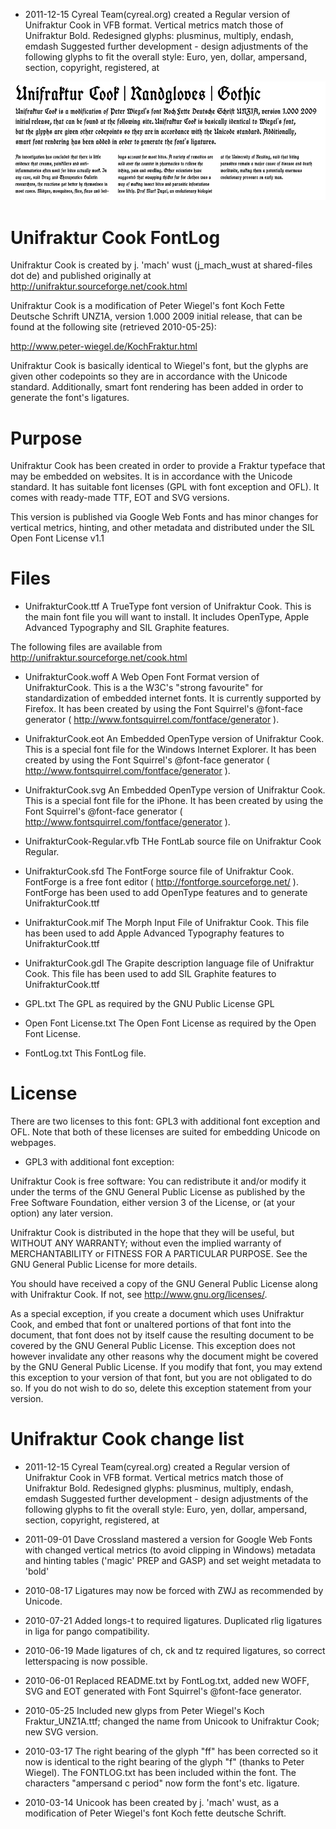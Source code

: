 * 2011-12-15
	Cyreal Team(cyreal.org) created a Regular version of Unifraktur Cook
	in VFB format. Vertical metrics match those of Unifraktur Bold.
	Redesigned glyphs: plusminus, multiply, endash, emdash
	Suggested further development - design adjustments of the following glyphs to fit the overall style:
	Euro, yen, dollar, ampersand, section, copyright, registered, at

![Unifraktur Cook](src/sample.png)

Unifraktur Cook FontLog
=======================

Unifraktur Cook is created by j. 'mach' wust 
(j_mach_wust at shared-files dot de) and published 
originally at http://unifraktur.sourceforge.net/cook.html

Unifraktur Cook is a modification of Peter Wiegel's font Koch 
Fette Deutsche Schrift UNZ1A, version 1.000 2009 initial 
release, that can be found at the following site
 (retrieved 2010-05-25):

http://www.peter-wiegel.de/KochFraktur.html

Unifraktur Cook is basically identical to Wiegel's font, 
but the glyphs are given other codepoints so they are 
in accordance with the Unicode standard. Additionally, 
smart font rendering has been added in order to 
generate the font's ligatures.


Purpose
=======

Unifraktur Cook has been created in order to provide a 
Fraktur typeface that may be embedded on websites. It is 
in accordance with the Unicode standard. It has suitable 
font licenses (GPL with font exception and OFL). It comes
with ready-made TTF, EOT and SVG versions.

This version is published via Google Web Fonts and
has minor changes for vertical metrics, hinting, and
other metadata and distributed under the SIL Open
Font License v1.1

Files
=====

* UnifrakturCook.ttf
A TrueType font version of Unifraktur Cook. This is the 
main font file you will want to install. It includes 
OpenType, Apple Advanced Typography and SIL Graphite 
features.

The following files are available from 
http://unifraktur.sourceforge.net/cook.html

* UnifrakturCook.woff
A Web Open Font Format version of UnifrakturCook. 
This is a the W3C's "strong favourite" for standardization 
of embedded internet fonts. It is currently supported 
by Firefox. It has been created by using the Font 
Squirrel's @font-face generator
( http://www.fontsquirrel.com/fontface/generator ).

* UnifrakturCook.eot
An Embedded OpenType version of Unifraktur Cook. This is 
a special font file for the Windows Internet Explorer. 
It has been created by using the Font Squirrel's @font-face 
generator ( http://www.fontsquirrel.com/fontface/generator ).

* UnifrakturCook.svg
An Embedded OpenType version of Unifraktur Cook. This is 
a special font file for the iPhone. It has been created 
by using the Font Squirrel's @font-face generator 
( http://www.fontsquirrel.com/fontface/generator ).

* UnifrakturCook-Regular.vfb
THe FontLab source file on Unifraktur Cook Regular.

* UnifrakturCook.sfd
The FontForge source file of Unifraktur Cook. FontForge is 
a free font editor ( http://fontforge.sourceforge.net/ ). 
FontForge has been used to add OpenType features and to 
generate UnifrakturCook.ttf

* UnifrakturCook.mif
The Morph Input File of Unifraktur Cook. This file has been 
used to add Apple Advanced Typography features to 
UnifrakturCook.ttf

* UnifrakturCook.gdl
The Grapite description language file of Unifraktur Cook. 
This file has been used to add SIL Graphite features to 
UnifrakturCook.ttf

* GPL.txt
The GPL as required by the GNU Public License GPL

* Open Font License.txt
The Open Font License as required by the Open Font License.

* FontLog.txt
This FontLog file.


License
=======

There are two licenses to this font: GPL3 with additional font 
exception and OFL. Note that both of these licenses are suited 
for embedding Unicode on webpages.

* GPL3 with additional font exception:

Unifraktur Cook is free software: You can redistribute it and/or 
modify it under the terms of the GNU General Public License as 
published by the Free Software Foundation, either version 3 of 
the License, or (at your option) any later version.

Unifraktur Cook is distributed in the hope that they will be 
useful, but WITHOUT ANY WARRANTY; without even the implied 
warranty of MERCHANTABILITY or FITNESS FOR A PARTICULAR PURPOSE. 
See the GNU General Public License for more details.

You should have received a copy of the GNU General Public License 
along with Unifraktur Cook. If not, 
see <http://www.gnu.org/licenses/>.

As a special exception, if you create a document which uses 
Unifraktur Cook, and embed that font or unaltered portions of 
that font into the document, that font does not by itself cause 
the resulting document to be covered by the GNU General Public 
License. This exception does not however invalidate any other 
reasons why the document might be covered by the GNU General 
Public License. If you modify that font, you may extend this 
exception to your version of that font, but you are not 
obligated to do so. If you do not wish to do so, delete 
this exception statement from your version.


Unifraktur Cook change list
===========================

* 2011-12-15
	Cyreal Team(cyreal.org) created a Regular version of Unifraktur Cook
	in VFB format. Vertical metrics match those of Unifraktur Bold.
	Redesigned glyphs: plusminus, multiply, endash, emdash
	Suggested further development - design adjustments of the following glyphs to fit the overall style:
	Euro, yen, dollar, ampersand, section, copyright, registered, at
	
* 2011-09-01
    Dave Crossland mastered a version for Google Web Fonts
    with changed vertical metrics (to avoid clipping in Windows)
    metadata and hinting tables ('magic' PREP and GASP) and
    set weight metadata to 'bold'

* 2010-08-17
    Ligatures may now be forced with ZWJ as recommended by Unicode.

* 2010-07-21
    Added longs-t to required ligatures. Duplicated rlig ligatures 
    in liga for pango compatibility.

* 2010-06-19
    Made ligatures of ch, ck and tz required ligatures, so correct 
    letterspacing is now possible.

* 2010-06-01
    Replaced README.txt by FontLog.txt, added new WOFF, SVG and EOT 
    generated with Font Squirrel's @font-face generator.

* 2010-05-25
    Included new glyps from Peter Wiegel's Koch Fraktur_UNZ1A.ttf; 
    changed the name from Unicook to Unifraktur Cook; new SVG version.

* 2010-03-17
    The right bearing of the glyph "ff" has been corrected so it 
    now is identical to the right bearing of the glyph "f" (thanks 
    to Peter Wiegel). The FONTLOG.txt has been included within 
    the font. The characters "ampersand c period" now form the 
    font's etc. ligature.

* 2010-03-14
    Unicook has been created by j. 'mach' wust, as a modification 
    of Peter Wiegel's font Koch fette deutsche Schrift.

